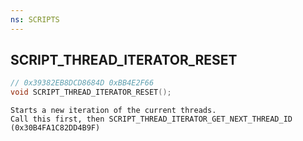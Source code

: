 ```yaml
---
ns: SCRIPTS
---
```

## SCRIPT_THREAD_ITERATOR_RESET

```c
// 0x39382EB8DCD8684D 0xBB4E2F66
void SCRIPT_THREAD_ITERATOR_RESET();
```

```
Starts a new iteration of the current threads.
Call this first, then SCRIPT_THREAD_ITERATOR_GET_NEXT_THREAD_ID (0x30B4FA1C82DD4B9F)
```

